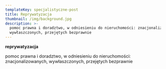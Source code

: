 ```yaml
---
templateKey: specjalistyczne-post
title: Reprywatyzacja
thumbnail: /img/background.jpg
description: >-
  pomoc prawna i doradztwo, w odniesieniu do nieruchomości: znacjonalizowanych,
  wywłaszczonych, przejętych bezprawnie
---
```

**reprywatyzacja**

pomoc prawna i doradztwo, w odniesieniu do nieruchomości: znacjonalizowanych, wywłaszczonych, przejętych bezprawnie
